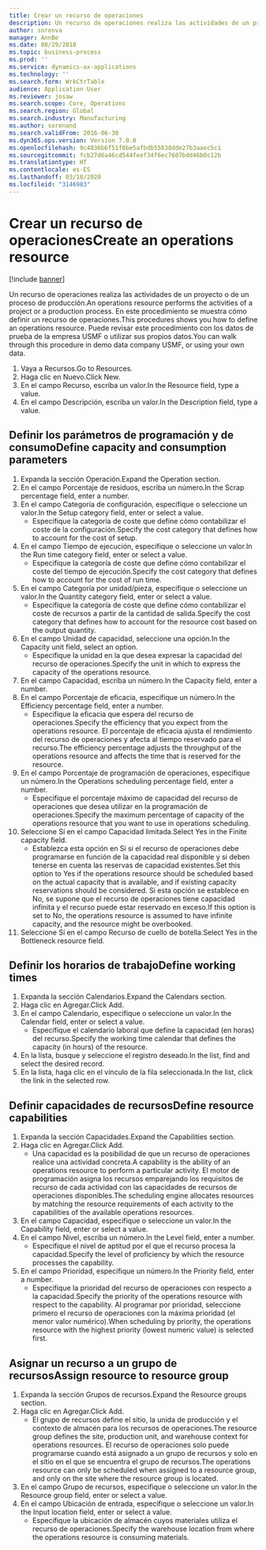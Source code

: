 ```yaml
---
title: Crear un recurso de operaciones
description: Un recurso de operaciones realiza las actividades de un proyecto o de un proceso de producción.
author: sorenva
manager: AnnBe
ms.date: 08/29/2018
ms.topic: business-process
ms.prod: ''
ms.service: dynamics-ax-applications
ms.technology: ''
ms.search.form: WrkCtrTable
audience: Application User
ms.reviewer: josaw
ms.search.scope: Core, Operations
ms.search.region: Global
ms.search.industry: Manufacturing
ms.author: sorenand
ms.search.validFrom: 2016-06-30
ms.dyn365.ops.version: Version 7.0.0
ms.openlocfilehash: 9c4836b6f51f0be5afbdb55838dde27b3aaec5c1
ms.sourcegitcommit: fcb27d6a46cd544feef34f6ec7607bdd46b0c12b
ms.translationtype: HT
ms.contentlocale: es-ES
ms.lasthandoff: 03/18/2020
ms.locfileid: "3146983"
---
```

# <a name="create-an-operations-resource"></a><span data-ttu-id="3d623-103">Crear un recurso de operaciones</span><span class="sxs-lookup"><span data-stu-id="3d623-103">Create an operations resource</span></span>

[!include [banner](../../includes/banner.md)]

<span data-ttu-id="3d623-104">Un recurso de operaciones realiza las actividades de un proyecto o de un proceso de producción.</span><span class="sxs-lookup"><span data-stu-id="3d623-104">An operations resource performs the activities of a project or a production process.</span></span> <span data-ttu-id="3d623-105">En este procedimiento se muestra cómo definir un recurso de operaciones.</span><span class="sxs-lookup"><span data-stu-id="3d623-105">This procedures shows you how to define an operations resource.</span></span> <span data-ttu-id="3d623-106">Puede revisar este procedimiento con los datos de prueba de la empresa USMF o utilizar sus propios datos.</span><span class="sxs-lookup"><span data-stu-id="3d623-106">You can walk through this procedure in demo data company USMF, or using your own data.</span></span>

1. <span data-ttu-id="3d623-107">Vaya a Recursos.</span><span class="sxs-lookup"><span data-stu-id="3d623-107">Go to Resources.</span></span>
2. <span data-ttu-id="3d623-108">Haga clic en Nuevo.</span><span class="sxs-lookup"><span data-stu-id="3d623-108">Click New.</span></span>
3. <span data-ttu-id="3d623-109">En el campo Recurso, escriba un valor.</span><span class="sxs-lookup"><span data-stu-id="3d623-109">In the Resource field, type a value.</span></span>
4. <span data-ttu-id="3d623-110">En el campo Descripción, escriba un valor.</span><span class="sxs-lookup"><span data-stu-id="3d623-110">In the Description field, type a value.</span></span>

## <a name="define-capacity-and-consumption-parameters"></a><span data-ttu-id="3d623-111">Definir los parámetros de programación y de consumo</span><span class="sxs-lookup"><span data-stu-id="3d623-111">Define capacity and consumption parameters</span></span>
1. <span data-ttu-id="3d623-112">Expanda la sección Operación.</span><span class="sxs-lookup"><span data-stu-id="3d623-112">Expand the Operation section.</span></span>
2. <span data-ttu-id="3d623-113">En el campo Porcentaje de residuos, escriba un número.</span><span class="sxs-lookup"><span data-stu-id="3d623-113">In the Scrap percentage field, enter a number.</span></span>
3. <span data-ttu-id="3d623-114">En el campo Categoría de configuración, especifique o seleccione un valor.</span><span class="sxs-lookup"><span data-stu-id="3d623-114">In the Setup category field, enter or select a value.</span></span>
    * <span data-ttu-id="3d623-115">Especifique la categoría de coste que define cómo contabilizar el coste de la configuración.</span><span class="sxs-lookup"><span data-stu-id="3d623-115">Specify the cost category that defines how to account for the cost of setup.</span></span>  
4. <span data-ttu-id="3d623-116">En el campo Tiempo de ejecución, especifique o seleccione un valor.</span><span class="sxs-lookup"><span data-stu-id="3d623-116">In the Run time category field, enter or select a value.</span></span>
    * <span data-ttu-id="3d623-117">Especifique la categoría de coste que define cómo contabilizar el coste del tiempo de ejecución.</span><span class="sxs-lookup"><span data-stu-id="3d623-117">Specify the cost category that defines how to account for the cost of run time.</span></span>  
5. <span data-ttu-id="3d623-118">En el campo Categoría por unidad/pieza, especifique o seleccione un valor.</span><span class="sxs-lookup"><span data-stu-id="3d623-118">In the Quantity category field, enter or select a value.</span></span>
    * <span data-ttu-id="3d623-119">Especifique la categoría de coste que define cómo contabilizar el coste de recursos a partir de la cantidad de salida.</span><span class="sxs-lookup"><span data-stu-id="3d623-119">Specify the cost category that defines how to account for the resource cost based on the output quantity.</span></span>  
6. <span data-ttu-id="3d623-120">En el campo Unidad de capacidad, seleccione una opción.</span><span class="sxs-lookup"><span data-stu-id="3d623-120">In the Capacity unit field, select an option.</span></span>
    * <span data-ttu-id="3d623-121">Especifique la unidad en la que desea expresar la capacidad del recurso de operaciones.</span><span class="sxs-lookup"><span data-stu-id="3d623-121">Specify the unit in which to express the capacity of the operations resource.</span></span>  
7. <span data-ttu-id="3d623-122">En el campo Capacidad, escriba un número.</span><span class="sxs-lookup"><span data-stu-id="3d623-122">In the Capacity field, enter a number.</span></span>
8. <span data-ttu-id="3d623-123">En el campo Porcentaje de eficacia, especifique un número.</span><span class="sxs-lookup"><span data-stu-id="3d623-123">In the Efficiency percentage field, enter a number.</span></span>
    * <span data-ttu-id="3d623-124">Especifique la eficacia que espera del recurso de operaciones.</span><span class="sxs-lookup"><span data-stu-id="3d623-124">Specify the efficiency that you expect from the operations resource.</span></span> <span data-ttu-id="3d623-125">El porcentaje de eficacia ajusta el rendimiento del recurso de operaciones y afecta al tiempo reservado para el recurso.</span><span class="sxs-lookup"><span data-stu-id="3d623-125">The efficiency percentage adjusts the throughput of the operations resource and affects the time that is reserved for the resource.</span></span>  
9. <span data-ttu-id="3d623-126">En el campo Porcentaje de programación de operaciones, especifique un número.</span><span class="sxs-lookup"><span data-stu-id="3d623-126">In the Operations scheduling percentage field, enter a number.</span></span>
    * <span data-ttu-id="3d623-127">Especifique el porcentaje máximo de capacidad del recurso de operaciones que desea utilizar en la programación de operaciones.</span><span class="sxs-lookup"><span data-stu-id="3d623-127">Specify the maximum percentage of capacity of the operations resource that you want to use in operations scheduling.</span></span>  
10. <span data-ttu-id="3d623-128">Seleccione Sí en el campo Capacidad limitada.</span><span class="sxs-lookup"><span data-stu-id="3d623-128">Select Yes in the Finite capacity field.</span></span>
    * <span data-ttu-id="3d623-129">Establezca esta opción en Sí si el recurso de operaciones debe programarse en función de la capacidad real disponible y si deben tenerse en cuenta las reservas de capacidad existentes.</span><span class="sxs-lookup"><span data-stu-id="3d623-129">Set this option to Yes if the operations resource should be scheduled based on the actual capacity that is available, and if existing capacity reservations should be considered.</span></span> <span data-ttu-id="3d623-130">Si esta opción se establece en No, se supone que el recurso de operaciones tiene capacidad infinita y el recurso puede estar reservado en exceso.</span><span class="sxs-lookup"><span data-stu-id="3d623-130">If this option is set to No, the operations resource is assumed to have infinite capacity, and the resource might be overbooked.</span></span>  
11. <span data-ttu-id="3d623-131">Seleccione Sí en el campo Recurso de cuello de botella.</span><span class="sxs-lookup"><span data-stu-id="3d623-131">Select Yes in the Bottleneck resource field.</span></span>

## <a name="define-working-times"></a><span data-ttu-id="3d623-132">Definir los horarios de trabajo</span><span class="sxs-lookup"><span data-stu-id="3d623-132">Define working times</span></span>
1. <span data-ttu-id="3d623-133">Expanda la sección Calendarios.</span><span class="sxs-lookup"><span data-stu-id="3d623-133">Expand the Calendars section.</span></span>
2. <span data-ttu-id="3d623-134">Haga clic en Agregar.</span><span class="sxs-lookup"><span data-stu-id="3d623-134">Click Add.</span></span>
3. <span data-ttu-id="3d623-135">En el campo Calendario, especifique o seleccione un valor.</span><span class="sxs-lookup"><span data-stu-id="3d623-135">In the Calendar field, enter or select a value.</span></span>
    * <span data-ttu-id="3d623-136">Especifique el calendario laboral que define la capacidad (en horas) del recurso.</span><span class="sxs-lookup"><span data-stu-id="3d623-136">Specify the working time calendar that defines the capacity (in hours) of the resource.</span></span>  
4. <span data-ttu-id="3d623-137">En la lista, busque y seleccione el registro deseado.</span><span class="sxs-lookup"><span data-stu-id="3d623-137">In the list, find and select the desired record.</span></span>
5. <span data-ttu-id="3d623-138">En la lista, haga clic en el vínculo de la fila seleccionada.</span><span class="sxs-lookup"><span data-stu-id="3d623-138">In the list, click the link in the selected row.</span></span>

## <a name="define-resource-capabilities"></a><span data-ttu-id="3d623-139">Definir capacidades de recursos</span><span class="sxs-lookup"><span data-stu-id="3d623-139">Define resource capabilities</span></span>
1. <span data-ttu-id="3d623-140">Expanda la sección Capacidades.</span><span class="sxs-lookup"><span data-stu-id="3d623-140">Expand the Capabilities section.</span></span>
2. <span data-ttu-id="3d623-141">Haga clic en Agregar.</span><span class="sxs-lookup"><span data-stu-id="3d623-141">Click Add.</span></span>
    * <span data-ttu-id="3d623-142">Una capacidad es la posibilidad de que un recurso de operaciones realice una actividad concreta.</span><span class="sxs-lookup"><span data-stu-id="3d623-142">A capability is the ability of an operations resource to perform a particular activity.</span></span> <span data-ttu-id="3d623-143">El motor de programación asigna los recursos emparejando los requisitos de recurso de cada actividad con las capacidades de recursos de operaciones disponibles.</span><span class="sxs-lookup"><span data-stu-id="3d623-143">The scheduling engine allocates resources by matching the resource requirements of each activity to the capabilities of the available operations resources.</span></span>  
3. <span data-ttu-id="3d623-144">En el campo Capacidad, especifique o seleccione un valor.</span><span class="sxs-lookup"><span data-stu-id="3d623-144">In the Capability field, enter or select a value.</span></span>
4. <span data-ttu-id="3d623-145">En el campo Nivel, escriba un número.</span><span class="sxs-lookup"><span data-stu-id="3d623-145">In the Level field, enter a number.</span></span>
    * <span data-ttu-id="3d623-146">Especifique el nivel de aptitud por el que el recurso procesa la capacidad.</span><span class="sxs-lookup"><span data-stu-id="3d623-146">Specify the level of proficiency by which the resource processes the capability.</span></span>  
5. <span data-ttu-id="3d623-147">En el campo Prioridad, especifique un número.</span><span class="sxs-lookup"><span data-stu-id="3d623-147">In the Priority field, enter a number.</span></span>
    * <span data-ttu-id="3d623-148">Especifique la prioridad del recurso de operaciones con respecto a la capacidad.</span><span class="sxs-lookup"><span data-stu-id="3d623-148">Specify the priority of the operations resource with respect to the capability.</span></span> <span data-ttu-id="3d623-149">Al programar por prioridad, seleccione primero el recurso de operaciones con la máxima prioridad (el menor valor numérico).</span><span class="sxs-lookup"><span data-stu-id="3d623-149">When scheduling by priority, the operations resource with the highest priority (lowest numeric value) is selected first.</span></span>  

## <a name="assign-resource-to-resource-group"></a><span data-ttu-id="3d623-150">Asignar un recurso a un grupo de recursos</span><span class="sxs-lookup"><span data-stu-id="3d623-150">Assign resource to resource group</span></span>
1. <span data-ttu-id="3d623-151">Expanda la sección Grupos de recursos.</span><span class="sxs-lookup"><span data-stu-id="3d623-151">Expand the Resource groups section.</span></span>
2. <span data-ttu-id="3d623-152">Haga clic en Agregar.</span><span class="sxs-lookup"><span data-stu-id="3d623-152">Click Add.</span></span>
    * <span data-ttu-id="3d623-153">El grupo de recursos define el sitio, la unida de producción y el contexto de almacén para los recursos de operaciones.</span><span class="sxs-lookup"><span data-stu-id="3d623-153">The resource group defines the site, production unit, and warehouse context for operations resources.</span></span> <span data-ttu-id="3d623-154">El recurso de operaciones solo puede programarse cuando está asignado a un grupo de recursos y solo en el sitio en el que se encuentra el grupo de recursos.</span><span class="sxs-lookup"><span data-stu-id="3d623-154">The operations resource can only be scheduled when assigned to a resource group, and only on the site where the resource group is located.</span></span>  
3. <span data-ttu-id="3d623-155">En el campo Grupo de recursos, especifique o seleccione un valor.</span><span class="sxs-lookup"><span data-stu-id="3d623-155">In the Resource group field, enter or select a value.</span></span>
4. <span data-ttu-id="3d623-156">En el campo Ubicación de entrada, especifique o seleccione un valor.</span><span class="sxs-lookup"><span data-stu-id="3d623-156">In the Input location field, enter or select a value.</span></span>
    * <span data-ttu-id="3d623-157">Especifique la ubicación de almacén cuyos materiales utiliza el recurso de operaciones.</span><span class="sxs-lookup"><span data-stu-id="3d623-157">Specify the warehouse location from where the operations resource is consuming materials.</span></span>  

